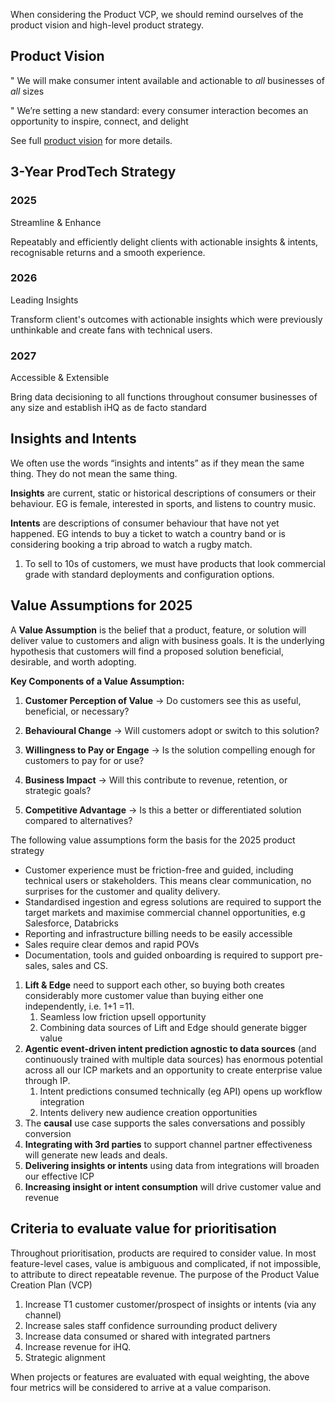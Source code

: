 When considering the Product VCP, we should remind ourselves of the product vision and high-level product strategy. 

## Product Vision

" We will make consumer intent available and actionable to *all* businesses of *all* sizes 

" We’re setting a new standard: every consumer interaction becomes an opportunity to inspire, connect, and delight 

See full [product vision](https://coda.io/d/Product-Management_dgMDDph8PXa/Vision_surJ83mk#_lu1ZEyls) for more details. 

## 3-Year ProdTech Strategy



### 2025  
Streamline & Enhance

Repeatably and efficiently delight clients with actionable insights & intents, recognisable returns and a smooth experience.

### 2026  
Leading Insights

Transform client's outcomes with actionable insights which were previously unthinkable and create fans with technical users.

### 2027  
Accessible & Extensible

Bring data decisioning to all functions throughout consumer businesses of any size and establish iHQ as de facto standard

## Insights and Intents

We often use the words “insights and intents” as if they mean the same thing. They do not mean the same thing.  
  
**Insights** are current, static or historical descriptions of consumers or their behaviour. EG is female, interested in sports, and listens to country music.  
  
**Intents** are descriptions of consumer behaviour that have not yet happened. EG intends to buy a ticket to watch a country band or is considering booking a trip abroad to watch a rugby match.

1. To sell to 10s of customers, we must have products that look commercial grade with standard deployments and configuration options. 

## Value Assumptions for 2025

A **Value Assumption** is the belief that a product, feature, or solution will deliver value to customers and align with business goals. It is the underlying hypothesis that customers will find a proposed solution beneficial, desirable, and worth adopting.

**Key Components of a Value Assumption:**

1. **Customer Perception of Value** → Do customers see this as useful, beneficial, or necessary?

2. **Behavioural Change** → Will customers adopt or switch to this solution?

3. **Willingness to Pay or Engage** → Is the solution compelling enough for customers to pay for or use?

4. **Business Impact** → Will this contribute to revenue, retention, or strategic goals?

5. **Competitive Advantage** → Is this a better or differentiated solution compared to alternatives?

The following value assumptions form the basis for the 2025 product strategy

- Customer experience must be friction-free and guided, including technical users or stakeholders. This means clear communication, no surprises for the customer and quality delivery. 
- Standardised ingestion and egress solutions are required to support the target markets and maximise commercial channel opportunities, e.g Salesforce, Databricks
- Reporting and infrastructure billing needs to be easily accessible 
- Sales require clear demos and rapid POVs
- Documentation, tools and guided onboarding is required to support pre-sales, sales and CS. 



1. **Lift & Edge** need to support each other, so buying both creates considerably more customer value than buying either one independently, i.e. 1+1 =11. 
   1. Seamless low friction upsell opportunity 
   2. Combining data sources of Lift and Edge should generate bigger value
2. **Agentic event-driven intent prediction agnostic to data sources** (and continuously trained with multiple data sources) has enormous potential across all our ICP markets and an opportunity to create enterprise value through IP. 
   1. Intent predictions consumed technically (eg API) opens up workflow integration 
   2. Intents delivery new audience creation opportunities 
3. The **causal** use case supports the sales conversations and possibly conversion 
4. **Integrating with 3rd parties** to support channel partner effectiveness will generate new leads and deals. 
5. **Delivering insights or intents** using data from integrations will broaden our effective ICP
6. **Increasing insight or intent consumption** will drive customer value and revenue

## Criteria to evaluate value for prioritisation

Throughout prioritisation, products are required to consider value. In most feature-level cases, value is ambiguous and complicated, if not impossible, to attribute to direct repeatable revenue. The purpose of the Product Value Creation Plan (VCP)

1. Increase T1 customer customer/prospect of insights or intents (via any channel)
2. Increase sales staff confidence surrounding product delivery
3. Increase data consumed or shared with integrated partners
4. Increase revenue for iHQ. 
5. Strategic alignment

When projects or features are evaluated with equal weighting, the above four metrics will be considered to arrive at a value comparison.